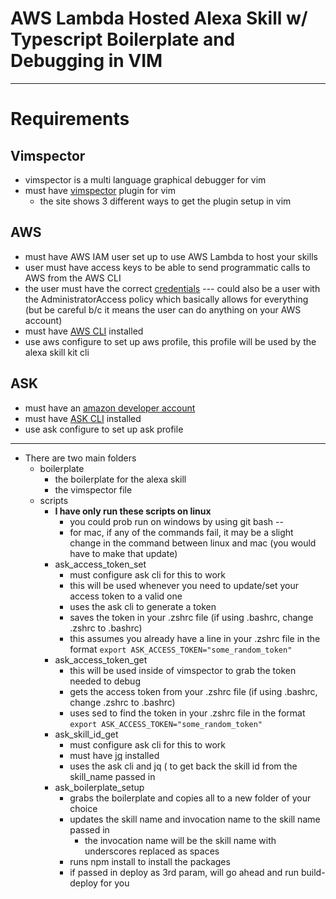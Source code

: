# AWS Lambda Hosted Alexa Skill w/ Typescript Boilerplate and Debugging in VIM

------
# Requirements

## Vimspector
* vimspector is a multi language graphical debugger for vim
* must have [vimspector](https://github.com/puremourning/vimspector) plugin for vim
  * the site shows 3 different ways to get the plugin setup in vim

## AWS
* must have AWS IAM user set up to use AWS Lambda to host your skills
* user must have access keys to be able to send programmatic calls to AWS from the AWS CLI
* the user must have the correct [credentials](https://developer.amazon.com/en-US/docs/alexa/smapi/manage-credentials-with-ask-cli.html#create-aws-credentials) --- could also be a user with the AdministratorAccess policy which basically allows for everything (but be careful b/c it means the user can do anything on your AWS account)
* must have [AWS CLI](https://aws.amazon.com/cli/) installed
* use aws configure to set up aws profile, this profile will be used by the alexa skill kit cli

## ASK
* must have an [amazon developer account](https://developer.amazon.com)
* must have [ASK CLI](https://developer.amazon.com/en-US/docs/alexa/smapi/quick-start-alexa-skills-kit-command-line-interface.html) installed
* use ask configure to set up ask profile

------
* There are two main folders
  * boilerplate
    * the boilerplate for the alexa skill
    * the vimspector file
  * scripts
    * **I have only run these scripts on linux**
      * you could prob run on windows by using git bash --
      * for mac, if any of the commands fail, it may be a slight change in the command between linux and mac (you would have to make that update)
    * ask_access_token_set
      * must configure ask cli for this to work 
      * this will be used whenever you need to update/set your access token to a valid one
      * uses the ask cli to generate a token
      * saves the token in your .zshrc file (if using .bashrc, change .zshrc to .bashrc)
      * this assumes you already have a line in your .zshrc file in the format ``` export ASK_ACCESS_TOKEN="some_random_token" ```
    * ask_access_token_get
      * this will be used inside of vimspector to grab the token needed to debug 
      * gets the access token from your .zshrc file (if using .bashrc, change .zshrc to .bashrc)
      * uses sed to find the token in your .zshrc file in the format ``` export ASK_ACCESS_TOKEN="some_random_token" ```
    * ask_skill_id_get
      * must configure ask cli for this to work
      * must have [jq](https://stedolan.github.io/jq/download/) installed 
      * uses the ask cli and jq ( to get back the skill id from the skill_name passed in
    * ask_boilerplate_setup
      * grabs the boilerplate and copies all to a new folder of your choice
      * updates the skill name and invocation name to the skill name passed in
        * the invocation name will be the skill name with underscores replaced as spaces
      * runs npm install to install the packages
      * if passed in deploy as 3rd param, will go ahead and run build-deploy for you
